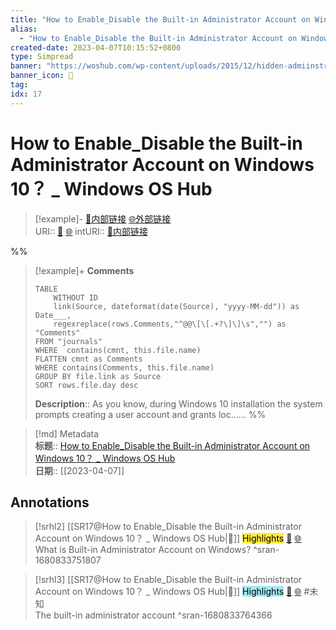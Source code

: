 ```yaml
---
title: "How to Enable_Disable the Built-in Administrator Account on Windows 10？ _ Windows OS Hub"
alias: 
  - "How to Enable_Disable the Built-in Administrator Account on Windows 10？ _ Windows OS Hub"
created-date: 2023-04-07T10:15:52+0800
type: Simpread
banner: "https://woshub.com/wp-content/uploads/2015/12/hidden-admiinstrator-account-on-windows-10.png "
banner_icon: 🔖
tag: 
idx: 17
---
```


# How to Enable_Disable the Built-in Administrator Account on Windows 10？ _ Windows OS Hub

> [!example]- [🧷内部链接](<http://localhost:7026/unread/17>) [🌐外部链接](<https://woshub.com/enable-built-in-administrator-account-in-windows-10/>)    
> URI:: [🧷](<http://localhost:7026/unread/17>) [🌐](<https://woshub.com/enable-built-in-administrator-account-in-windows-10/>) 
> intURI:: [🧷内部链接](<http://localhost:7026/reading/17>)

%%
> [!example]+ **Comments**  
> ```dataview
> TABLE 
>     WITHOUT ID
>     link(Source, dateformat(date(Source), "yyyy-MM-dd")) as Date___, 
>     regexreplace(rows.Comments,"^@@\[\[.+?\]\]\s","") as "Comments"
> FROM "journals"
> WHERE  contains(cmnt, this.file.name)
> FLATTEN cmnt as Comments
> WHERE contains(Comments, this.file.name)
> GROUP BY file.link as Source
> SORT rows.file.day desc
> ```
>  **Description**:: As you know, during Windows 10 installation the system prompts creating a user account and grants loc......
%%

> [!md] Metadata  
> **标题**:: [How to Enable_Disable the Built-in Administrator Account on Windows 10？ _ Windows OS Hub](https://woshub.com/enable-built-in-administrator-account-in-windows-10/)  
> **日期**:: [[2023-04-07]]  

## Annotations


> [!srhl2] [[SR17@How to Enable_Disable the Built-in Administrator Account on Windows 10？ _ Windows OS Hub|📄]] <mark style="background-color: #ffeb3b">Highlights</mark> [🧷](<http://localhost:7026/unread/17#id=1680833751807>) [🌐](<http://localhost:7026/reading/17#id=1680833751807>)   
> What is Built-in Administrator Account on Windows?
> ^sran-1680833751807
 
> [!srhl3] [[SR17@How to Enable_Disable the Built-in Administrator Account on Windows 10？ _ Windows OS Hub|📄]] <mark style="background-color: #a2e9f2">Highlights</mark> [🧷](<http://localhost:7026/unread/17#id=1680833764366>) [🌐](<http://localhost:7026/reading/17#id=1680833764366>) #未知   
> The built-in administrator account
> ^sran-1680833764366
 
 